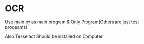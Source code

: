 # OCR
 
Use main.py as main program & Only Program(Others are just test progeams)

Also Tesseract Should be installed on Computer
